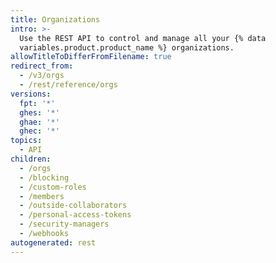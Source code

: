 ```yaml
---
title: Organizations
intro: >-
  Use the REST API to control and manage all your {% data
  variables.product.product_name %} organizations.
allowTitleToDifferFromFilename: true
redirect_from:
  - /v3/orgs
  - /rest/reference/orgs
versions:
  fpt: '*'
  ghes: '*'
  ghae: '*'
  ghec: '*'
topics:
  - API
children:
  - /orgs
  - /blocking
  - /custom-roles
  - /members
  - /outside-collaborators
  - /personal-access-tokens
  - /security-managers
  - /webhooks
autogenerated: rest
---
```




<!-- Content after this section is automatically generated -->

